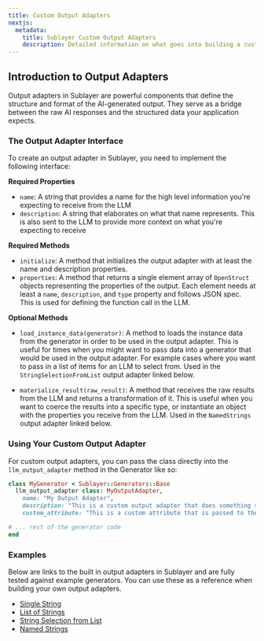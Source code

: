 ```yaml
---
title: Custom Output Adapters
nextjs:
  metadata:
    title: Sublayer Custom Output Adapters
    description: Detailed information on what goes into building a custom output adapter
---
```


## Introduction to Output Adapters

Output adapters in Sublayer are powerful components that define the structure
and format of the AI-generated output. They serve as a bridge between the raw AI
responses and the structured data your application expects.

### The Output Adapter Interface

To create an output adapter in Sublayer, you need to implement the following
interface:

**Required Properties**
- `name`: A string that provides a name for the high level information you're
  expecting to receive from the LLM
- `description`: A string that elaborates on what that name represents. This is
  also sent to the LLM to provide more context on what you're expecting to
receive

**Required Methods**
- `initialize`: A method that initializes the output adapter with at least the
  name and description properties.
- `properties`: A method that returns a single element array of `OpenStruct`
  objects representing the properties of the output. Each element needs at least
a `name`, `description`, and `type` property and follows JSON spec. This is used
for defining the function call in the LLM.

**Optional Methods**
- `load_instance_data(generator)`: A method to loads the instance data from
  the generator in order to be used in the output adapter. This is useful for
times when you might want to pass data into a generator that would be used in
the output adapter. For example cases where you want to pass in a list of items
for an LLM to select from. Used in the `StringSelectionFromList` output adapter
linked below.

- `materialize_result(raw_result)`: A method that receives the raw results from
  the LLM and returns a transformation of it. This is useful when you want to
coerce the results into a specific type, or instantiate an object with the
properties you receive from the LLM. Used in the `NamedStrings` output adapter
linked below.

### Using Your Custom Output Adapter
For custom output adapters, you can pass the class directly into the
`llm_output_adapter` method in the Generator like so:

```ruby
class MyGenerator < Sublayer::Generators::Base
  llm_output_adapter class: MyOutputAdapter,
    name: "My Output Adapter",
    description: "This is a custom output adapter that does something special",
    custom_attribute: "This is a custom attribute that is passed to the output adapter"

# ... rest of the generator code
end
```

### Examples
Below are links to the built in output adapters in Sublayer and are fully tested
against example generators. You can use these as a reference when building your
own output adapters.

- [Single String](https://github.com/sublayerapp/sublayer/blob/e57d4e44117cec6e6c0f750d53b499df7bc66ca1/lib/sublayer/components/output_adapters/single_string.rb)
- [List of Strings](https://github.com/sublayerapp/sublayer/blob/e57d4e44117cec6e6c0f750d53b499df7bc66ca1/lib/sublayer/components/output_adapters/list_of_strings.rb)
- [String Selection from List](https://github.com/sublayerapp/sublayer/blob/e57d4e44117cec6e6c0f750d53b499df7bc66ca1/lib/sublayer/components/output_adapters/string_selection_from_list.rb)
- [Named Strings](https://github.com/sublayerapp/sublayer/blob/e57d4e44117cec6e6c0f750d53b499df7bc66ca1/lib/sublayer/components/output_adapters/named_strings.rb)

